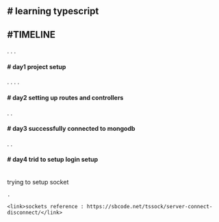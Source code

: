 <!DOCTYPE html>
<html lang="en">
<head>
    <meta charset="UTF-8">
    <meta http-equiv="X-UA-Compatible" content="IE=edge">
    <meta name="viewport" content="width=device-width, initial-scale=1.0">
</head>
<body>
    <h2># learning typescript</h2>
    <h2>#TIMELINE</h2>
    .
    .
    .
    <br>
    <h4># day1 project setup</h4>
    .
    .
    .
    .
    <br>
    <h4># day2 setting up routes and controllers</h4>
    .
    .
    <br>
    <h4># day3 successfully connected to mongodb</h4>
    .
    .
    <br>
    <h4># day4 trid to setup login setup</h4>
    <br>
    trying to setup socket
    

    
    .

    <link>sockets reference : https://sbcode.net/tssock/server-connect-disconnect/</link>
</body>
</html>
